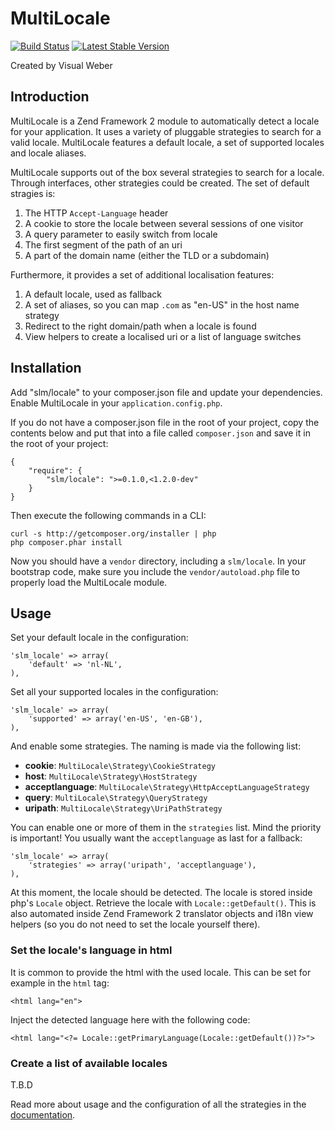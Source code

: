 MultiLocale
===
[![Build Status](https://travis-ci.org/visualweber/MultiLocale.png)](https://travis-ci.org/visualweber/MultiLocale)
[![Latest Stable Version](https://poser.pugx.org/slm/locale/v/stable.png)](https://packagist.org/packages/slm/locale)

Created by Visual Weber

Introduction
------------
MultiLocale is a Zend Framework 2 module to automatically detect a locale for your
application. It uses a variety of pluggable strategies to search for a valid
locale. MultiLocale features a default locale, a set of supported locales and
locale aliases.

MultiLocale supports out of the box several strategies to search for a locale.
Through interfaces, other strategies could be created. The set of default
stragies is:

 1. The HTTP `Accept-Language` header
 2. A cookie to store the locale between several sessions of one visitor
 3. A query parameter to easily switch from locale
 4. The first segment of the path of an uri
 5. A part of the domain name (either the TLD or a subdomain)

Furthermore, it provides a set of additional localisation features:

 1. A default locale, used as fallback
 2. A set of aliases, so you can map `.com` as "en-US" in the host name strategy
 3. Redirect to the right domain/path when a locale is found
 4. View helpers to create a localised uri or a list of language switches

Installation
---
Add "slm/locale" to your composer.json file and update your dependencies. Enable
MultiLocale in your `application.config.php`.

If you do not have a composer.json file in the root of your project, copy the
contents below and put that into a file called `composer.json` and save it in
the root of your project:

```
{
    "require": {
        "slm/locale": ">=0.1.0,<1.2.0-dev"
    }
}
```

Then execute the following commands in a CLI:

```
curl -s http://getcomposer.org/installer | php
php composer.phar install
```

Now you should have a `vendor` directory, including a `slm/locale`. In your
bootstrap code, make sure you include the `vendor/autoload.php` file to properly
load the MultiLocale module.

Usage
---
Set your default locale in the configuration:

```
'slm_locale' => array(
    'default' => 'nl-NL',
),
```

Set all your supported locales in the configuration:

```
'slm_locale' => array(
    'supported' => array('en-US', 'en-GB'),
),
```

And enable some strategies. The naming is made via the following list:

 * **cookie**: `MultiLocale\Strategy\CookieStrategy`
 * **host**: `MultiLocale\Strategy\HostStrategy`
 * **acceptlanguage**: `MultiLocale\Strategy\HttpAcceptLanguageStrategy`
 * **query**: `MultiLocale\Strategy\QueryStrategy`
 * **uripath**: `MultiLocale\Strategy\UriPathStrategy`

You can enable one or more of them in the `strategies` list. Mind the priority
is important! You usually want the `acceptlanguage` as last for a fallback:

```
'slm_locale' => array(
    'strategies' => array('uripath', 'acceptlanguage'),
),
```

At this moment, the locale should be detected. The locale is stored inside php's
`Locale` object. Retrieve the locale with `Locale::getDefault()`. This is also
automated inside Zend Framework 2 translator objects and i18n view helpers (so
you do not need to set the locale yourself there).

### Set the locale's language in html
It is common to provide the html with the used locale. This can be set for example
in the `html` tag:

```
<html lang="en">
```

Inject the detected language here with the following code:

```
<html lang="<?= Locale::getPrimaryLanguage(Locale::getDefault())?>">
```

### Create a list of available locales

T.B.D

Read more about usage and the configuration of all the strategies in the
[documentation](docs/1.Introduction.md).
